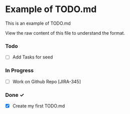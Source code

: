 # Example of TODO.md

This is an example of TODO.md

View the raw content of this file to understand the format.

### Todo

- [ ] Add Tasks for seed

### In Progress

- [ ] Work on Github Repo [JIRA-345]  

### Done ✓

- [x] Create my first TODO.md  